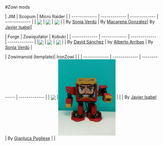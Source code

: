 #Zowi mods

| JIM | Scopum | Micro Raider |
| ------------- | ------------- | ------------- | ------------- |
| <img src="JIM/images/jim.jpg" height="250" align="center"> | <img src="Scopum/images/scopum.png" height="250" align="center"> | <img src="MicroRaider/doc/images/microraider.jpg" height="250" align="center"> |
| By [Sonia Verdú](http://www.soniaverdu.es/) | By [Macarena González](https://github.com/MacarenaGB)| By  [Javier Isabel](https://github.com/JavierIH)|

| Forge | Zowiquilator | Kobuki |
| ------------- | ------------- | ------------- | ------------- |
|<img src="Forge/images/forge.jpg" height="250" align="center"> | <img src="Zowiquilator/images/zowiquilator.jpg" height="250" align="center"> | <img src="Kobuki/images/kobuki.jpg" height="250" align="center"> |
| By [David Sánchez](https://github.com/davidsanfal) | by [Alberto Arribas](http://www.albertoarribasart.com/)  | By [Sonia Verdú](http://www.soniaverdu.es/) |

| Zowimanoid (template)| IronZowi |  |
| ------------- | ------------- | ------------- | ------------- |
| <img src="Zowimanoid/images/zowimanoid.png" height="250" align="center"> |<img src="IronZowi/doc/images/home.jpg" height="250" align="center"> | |
| By  [Javier Isabel](https://github.com/JavierIH) | By  [Gianluca Pugliese](https://github.com/owenlab) | |
